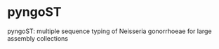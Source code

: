 # pyngoST
pyngoST: multiple sequence typing of Neisseria gonorrhoeae for large assembly collections
